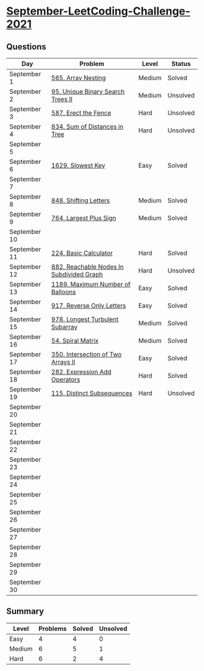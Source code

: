 # [September-LeetCoding-Challenge-2021](https://leetcode.com/explore/featured/card/september-leetcoding-challenge-2021/)


## Questions
| Day | Problem | Level | Status |
| --- | --- | --- | --- |
| September 1 | [565. Array Nesting](https://leetcode.com/problems/array-nesting/) | Medium | Solved |
| September 2 | [95. Unique Binary Search Trees II](https://leetcode.com/problems/unique-binary-search-trees-ii/) | Medium | Unsolved |
| September 3 | [587. Erect the Fence](https://leetcode.com/problems/erect-the-fence/) | Hard | Unsolved |
| September 4 | [834. Sum of Distances in Tree](https://leetcode.com/problems/sum-of-distances-in-tree/) | Hard | Unsolved |
| September 5 | []() | | |
| September 6 | [1629. Slowest Key](https://leetcode.com/problems/slowest-key/) | Easy | Solved |
| September 7 | []() | | |
| September 8 | [848. Shifting Letters](https://leetcode.com/problems/shifting-letters/) | Medium | Solved |
| September 9 | [764. Largest Plus Sign](https://leetcode.com/problems/largest-plus-sign/) | Medium | Solved |
| September 10 | []() | | |
| September 11 | [224. Basic Calculator](https://leetcode.com/problems/basic-calculator/) | Hard | Solved |
| September 12 | [882. Reachable Nodes In Subdivided Graph](https://leetcode.com/problems/reachable-nodes-in-subdivided-graph/) | Hard | Unsolved |
| September 13 | [1189. Maximum Number of Balloons](https://leetcode.com/problems/maximum-number-of-balloons/) | Easy | Solved |
| September 14 | [917. Reverse Only Letters](https://leetcode.com/problems/reverse-only-letters/) | Easy | Solved |
| September 15 | [978. Longest Turbulent Subarray](https://leetcode.com/problems/longest-turbulent-subarray/) | Medium | Solved |
| September 16 | [54. Spiral Matrix](https://leetcode.com/problems/spiral-matrix/) | Medium | Solved |
| September 17 | [350. Intersection of Two Arrays II](https://leetcode.com/problems/intersection-of-two-arrays-ii/) | Easy | Solved |
| September 18 | [282. Expression Add Operators](https://leetcode.com/problems/expression-add-operators/) | Hard | Solved |
| September 19 | [115. Distinct Subsequences](https://leetcode.com/problems/distinct-subsequences/) | Hard | Unsolved |
| September 20 | []() | | |
| September 21 | []() | | |
| September 22 | []() | | |
| September 23 | []() | | |
| September 24 | []() | | |
| September 25 | []() | | |
| September 26 | []() | | |
| September 27 | []() | | |
| September 28 | []() | | |
| September 29 | []() | | |
| September 30 | []() | | |


## Summary
| Level  | Problems | Solved | Unsolved |
| ---    | --- | --- | --- |
| Easy   | 4 | 4 | 0 |
| Medium | 6 | 5 | 1 |
| Hard   | 6 | 2 | 4 |
